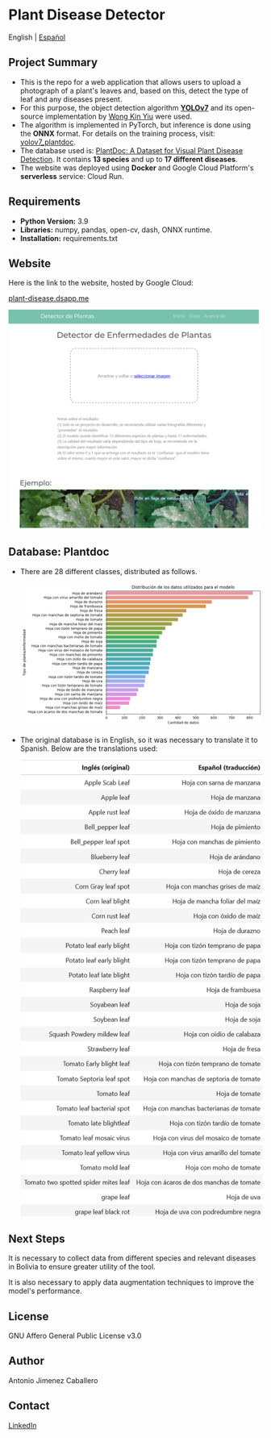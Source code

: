 # Plant Disease Detector

English | [Español](README_es.md)

## Project Summary

* This is the repo for a web application that allows users to upload a photograph of a plant's leaves and, based on this, detect the type of leaf and any diseases present.
* For this purpose, the object detection algorithm [**YOLOv7**](https://arxiv.org/abs/2207.02696) and its open-source implementation by [Wong Kin Yiu](https://github.com/WongKinYiu/yolov7) were used.
* The algorithm is implemented in PyTorch, but inference is done using the **ONNX** format. For details on the training process, visit: [yolov7_plantdoc](https://github.com/a-jimenezc/yolov7_plantdoc).
* The database used is: [PlantDoc: A Dataset for Visual Plant Disease Detection](https://github.com/pratikkayal/PlantDoc-Dataset). It contains **13 species** and up to **17 different diseases**.
* The website was deployed using **Docker** and Google Cloud Platform's **serverless** service: Cloud Run.

## Requirements

* **Python Version:** 3.9
* **Libraries:** numpy, pandas, open-cv, dash, ONNX runtime.
* **Installation:** requirements.txt

## Website

Here is the link to the website, hosted by Google Cloud:

[plant-disease.dsapp.me](https://plant-disease.dsapp.me/)

<img src="images/app.png" alt="Screenshot" width="500"/> 

## Database: Plantdoc
* There are 28 different classes, distributed as follows.
  
  <img src="images/distr.png" alt="Distribution" width="500"/>

* The original database is in English, so it was necessary to translate it to Spanish. Below are the translations used:

  <img src="images/trad.png" alt="Translations" width="500"/>

## Next Steps

It is necessary to collect data from different species and relevant diseases in Bolivia to ensure greater utility of the tool.

It is also necessary to apply data augmentation techniques to improve the model's performance.

## License 

GNU Affero General Public License v3.0

## Author

Antonio Jimenez Caballero

## Contact

[LinkedIn](https://www.linkedin.com/in/antonio-jimnzc/)

